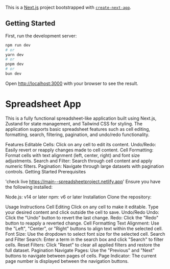 This is a [Next.js](https://nextjs.org/) project bootstrapped with [`create-next-app`](https://github.com/vercel/next.js/tree/canary/packages/create-next-app).

## Getting Started

First, run the development server:

```bash
npm run dev
# or
yarn dev
# or
pnpm dev
# or
bun dev
```

Open [http://localhost:3000](http://localhost:3000) with your browser to see the result.

<h1>Spreadsheet App</h1>
This is a fully functional spreadsheet-like application built using Next.js,
Zustand for state management, and Tailwind CSS for styling. 
The application supports basic spreadsheet features such as cell editing, formatting, search, filtering, pagination, and undo/redo functionality.

Features
Editable Cells: Click on any cell to edit its content.
Undo/Redo: Easily revert or reapply changes made to cell content.
Cell Formatting: Format cells with text alignment (left, center, right) and font size adjustments.
Search and Filter: Search through cell content and apply numeric filters.
Pagination: Navigate through large datasets with pagination controls.
Getting Started
Prerequisites

'check live https://main--spreadsheetproject.netlify.app'
Ensure you have the following installed:

Node.js: v14 or later
npm: v6 or later
Installation
Clone the repository:


Usage Instructions
Cell Editing
Click on any cell to make it editable.
Type your desired content and click outside the cell to save.
Undo/Redo
Undo: Click the "Undo" button to revert the last change.
Redo: Click the "Redo" button to reapply a reverted change.
Cell Formatting
Text Alignment: Use the "Left", "Center", or "Right" buttons to align text within the selected cell.
Font Size: Use the dropdown to select font size for the selected cell.
Search and Filter
Search: Enter a term in the search box and click "Search" to filter cells.
Reset Filters: Click "Reset" to clear all applied filters and restore the full dataset.
Pagination
Navigate Pages: Use the "Previous" and "Next" buttons to navigate between pages of cells.
Page Indicator: The current page number is displayed between the navigation buttons.


